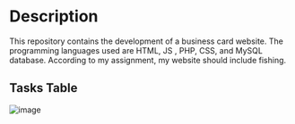 # Description
This repository contains the development of a business card website. The programming languages used are HTML, JS , PHP, CSS, and MySQL database. According to my assignment, my website should include fishing.

## Tasks Table
![image](https://github.com/Kin-Game/web2024ki49zubrytskyiroman9/assets/130053068/b261ca12-dabc-4bda-a85f-4d1db793044c)
